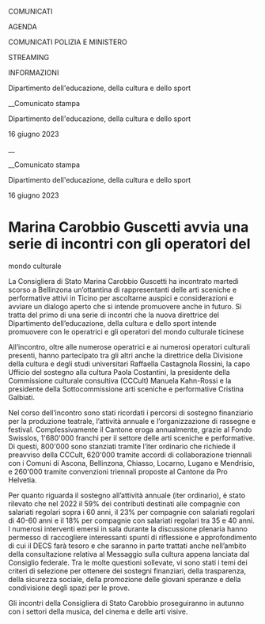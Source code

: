 COMUNICATI

AGENDA

COMUNICATI POLIZIA E MINISTERO

STREAMING

INFORMAZIONI

Dipartimento dell'educazione, della cultura e dello sport  

__Comunicato stampa

Dipartimento dell'educazione, della cultura e dello sport  

16 giugno 2023

__

__Comunicato stampa

Dipartimento dell'educazione, della cultura e dello sport  

16 giugno 2023

# Marina Carobbio Guscetti avvia una serie di incontri con gli operatori del
mondo culturale

La Consigliera di Stato Marina Carobbio Guscetti ha incontrato martedì scorso
a Bellinzona un’ottantina di rappresentanti delle arti sceniche e performative
attivi in Ticino per ascoltarne auspici e considerazioni e avviare un dialogo
aperto che si intende promuovere anche in futuro. Si tratta del primo di una
serie di incontri che la nuova direttrice del Dipartimento dell’educazione,
della cultura e dello sport intende promuovere con le operatrici e gli
operatori del mondo culturale ticinese

  

All’incontro, oltre alle numerose operatrici e ai numerosi operatori culturali
presenti, hanno partecipato tra gli altri anche la direttrice della Divisione
della cultura e degli studi universitari Raffaella Castagnola Rossini, la capo
Ufficio del sostegno alla cultura Paola Costantini, la presidente della
Commissione culturale consultiva (CCCult) Manuela Kahn-Rossi e la presidente
della Sottocommissione arti sceniche e performative Cristina Galbiati.

Nel corso dell’incontro sono stati ricordati i percorsi di sostegno
finanziario per la produzione teatrale, l’attività annuale e l’organizzazione
di rassegne e festival. Complessivamente il Cantone eroga annualmente, grazie
al Fondo Swisslos, 1'680'000 franchi per il settore delle arti sceniche e
performative. Di questi, 800'000 sono stanziati tramite l’iter ordinario che
richiede il preavviso della CCCult, 620'000 tramite accordi di collaborazione
triennali con i Comuni di Ascona, Bellinzona, Chiasso, Locarno, Lugano e
Mendrisio, e 260'000 tramite convenzioni triennali proposte al Cantone da Pro
Helvetia.

Per quanto riguarda il sostegno all’attività annuale (iter ordinario), è stato
rilevato che nel 2022 il 59% dei contributi destinati alle compagnie con
salariati regolari sopra i 60 anni, il 23% per compagnie con salariati
regolari di 40-60 anni e il 18% per compagnie con salariati regolari tra 35 e
40 anni. I numerosi interventi emersi in sala durante la discussione plenaria
hanno permesso di raccogliere interessanti spunti di riflessione e
approfondimento di cui il DECS farà tesoro e che saranno in parte trattati
anche nell’ambito della consultazione relativa al Messaggio sulla cultura
appena lanciata dal Consiglio federale. Tra le molte questioni sollevate, vi
sono stati i temi dei criteri di selezione per ottenere dei sostegni
finanziari, della trasparenza, della sicurezza sociale, della promozione delle
giovani speranze e della condivisione degli spazi per le prove.

Gli incontri della Consigliera di Stato Carobbio proseguiranno in autunno con
i settori della musica, del cinema e delle arti visive.

